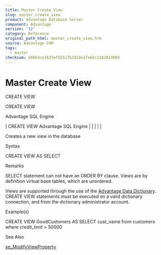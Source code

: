 ```yaml
---
title: Master Create View
slug: master_create_view
product: Advantage Database Server
component: Advantage
version: "12"
category: Reference
original_path_html: master_create_view.htm
source: Advantage CHM
tags:
  - master
checksum: d86b4ce3615ef5551fb1924e1fe6dc1d42814069
---
```


# Master Create View

CREATE VIEW

CREATE VIEW

Advantage SQL Engine

| CREATE VIEW  Advantage SQL Engine |  |  |  |  |

Creates a new view in the database

Syntax

CREATE VIEW <view-name> AS SELECT <select-spec>

Remarks

SELECT statement can not have an ORDER BY clause. Views are by definition virtual base tables, which are unordered.

Views are supported through the use of the [Advantage Data Dictionary](master_advantage_data_dictionary.md). CREATE VIEW statements must be executed on a valid dictionary connection, and from the dictionary administrator account.

Example(s)

CREATE VIEW GoodCustomers AS SELECT cust\_name from customers where credit\_limit > 50000

See Also

[sp\_ModifyViewProperty](master_sp_modifyviewproperty.md)
